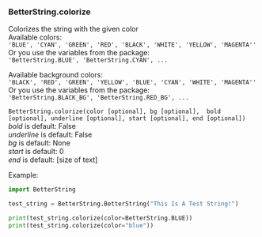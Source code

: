 ### BetterString.colorize
Colorizes the string with the given color      
Available colors:    
`'BLUE', 'CYAN', 'GREEN', 'RED', 'BLACK', 'WHITE', 'YELLOW', 'MAGENTA''`            
Or you use the variables from the package:     
`'BetterString.BLUE', 'BetterString.CYAN', ...`    

Available background colors:   
`'BLACK', 'RED', 'GREEN', 'YELLOW', 'BLUE', 'CYAN', 'WHITE', 'MAGENTA''`    
Or you use the variables from the package:   
`'BetterString.BLACK_BG', 'BetterString.RED_BG', ...`    

`BetterString.colorize(color [optional], bg [optional],  bold [optional], underline [optional], start [optional], end [optional]) `     
_bold_ is default: False   
_underline_ is default: False   
_bg_ is default: None   
_start_ is default: 0   
_end_ is default: [size of text]    

Example:   
```python 
import BetterString

test_string = BetterString.BetterString("This Is A Test String!")

print(test_string.colorize(color=BetterString.BLUE))
print(test_string.colorize(color="blue"))
```
